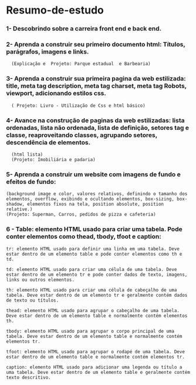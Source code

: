  # Resumo-de-estudo

### 1- Descobrindo sobre a carreira front end e back end. 

### 2-  Aprenda a construir seu primeiro documento html: Títulos, parágrafos, imagens e links. 
      (Explicação e  Projeto: Parque estadual  e Barbearia)

### 3- Aprenda a construir sua primeira  pagina da web estilizada:  title, meta tag description, meta tag charset, meta tag Robots, viewport, adicionando estilos css.
      ( Projeto: Livro - Utilização de Css e html básico)

### 4-  Avance  na construção de paginas da web estilizadas: lista ordenadas, lista não ordenada, lista de definição, setores tag e classe, reaproveitando classes, agrupando setores, descendência de elementos.
      (html lista)
      (Projeto: Imobiliária e padaria)

### 5-  Aprenda a construir um website com imagens de fundo e efeitos de fundo: 
    (background image e color, valores relativos, definindo o tamanho dos elementos, overflow, exibindo e ocultando elementos, box-sizing, box-shadow, elementos fixos na tela, position absolute, position relative.)
    (Projeto: Superman, Carros, pedidos de pizza e cafeteria)

### 6 - Table: elemento HTML usado para criar uma tabela. Pode conter elementos como thead, tbody, tfoot e caption:
    tr: elemento HTML usado para definir uma linha em uma tabela. Deve estar dentro de um elemento table e pode conter elementos como th e td.

    td: elemento HTML usado para criar uma célula de uma tabela. Deve estar dentro de um elemento tr e pode conter dados de texto, imagens, links ou outros elementos.

    th: elemento HTML usado para criar uma célula de cabeçalho de uma tabela. Deve estar dentro de um elemento tr e geralmente contém dados de texto ou títulos.

    thead: elemento HTML usado para agrupar o cabeçalho de uma tabela. Deve estar dentro de um elemento table e normalmente contém elementos th.

    tbody: elemento HTML usado para agrupar o corpo principal de uma tabela. Deve estar dentro de um elemento table e normalmente contém elementos tr.

    tfoot: elemento HTML usado para agrupar o rodapé de uma tabela. Deve estar dentro de um elemento table e normalmente contém elementos tr.

    caption: elemento HTML usado para adicionar uma legenda ou título a uma tabela. Deve estar dentro de um elemento table e geralmente contém texto descritivo.

